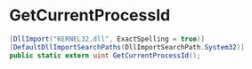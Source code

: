 # GetCurrentProcessId

```csharp
[DllImport("KERNEL32.dll", ExactSpelling = true)]
[DefaultDllImportSearchPaths(DllImportSearchPath.System32)]
public static extern uint GetCurrentProcessId();
```
